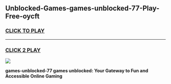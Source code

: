 
## Unblocked-Games-games-unblocked-77-Play-Free-oycft
<h3>
<a href="https://premium76.site?title=games-unblocked-77&ref=18A1">CLICK TO PLAY</a></h3>
<hr>

<h3>
<a href="https://premium76.site?title=games-unblocked-77&ref=18A1">CLICK 2 PLAY</a>
  
</h3>

<a href="https://premium76.site?title=games-unblocked-77&ref=18A1"><img src="https://clearcache.store/games.png"></a>


**games-unblocked-77 games unblocked: Your Gateway to Fun and Accessible Online Gaming**
